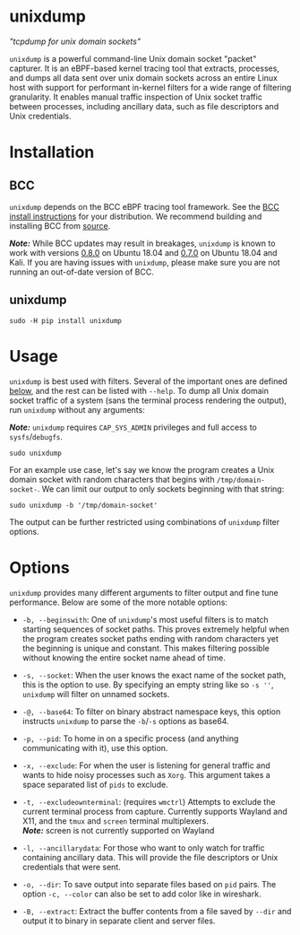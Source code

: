 # unixdump
_"tcpdump for unix domain sockets"_

`unixdump` is a powerful command-line Unix domain socket "packet" capturer. It
is an eBPF-based kernel tracing tool that extracts, processes, and dumps all
data sent over unix domain sockets across an entire Linux host with support
for performant in-kernel filters for a wide range of filtering granularity. It
enables manual traffic inspection of Unix socket traffic between processes,
including ancillary data, such as file descriptors and Unix credentials.

# Installation

## BCC

`unixdump` depends on the BCC eBPF tracing tool framework. See the
[BCC install instructions](https://github.com/iovisor/bcc/blob/master/INSTALL.md)
for your distribution. We recommend building and installing BCC from
[source](https://github.com/iovisor/bcc/blob/master/INSTALL.md#source).
<!-- sudo apt install bison build-essential cmake flex git libedit-dev clang libclang-dev python2.7 zlib1g-dev libelf-dev luajit libluajit-5.1-dev git-->

***Note:*** While BCC updates may result in breakages, `unixdump` is known to
work with versions [0.8.0](https://github.com/iovisor/bcc/releases/tag/v0.8.0)
on Ubuntu 18.04 and [0.7.0](https://github.com/iovisor/bcc/releases/tag/v0.7.0)
on Ubuntu 18.04 and Kali. If you are having issues with `unixdump`, please make
sure you are not running an out-of-date version of BCC.


## unixdump

```
sudo -H pip install unixdump
```

# Usage

`unixdump` is best used with filters. Several of the important ones are defined
[below](#Options), and the rest can be listed with `--help`. To dump all Unix
domain socket traffic of a system (sans the terminal process rendering the
output), run `unixdump` without any arguments:

***Note:*** `unixdump` requires `CAP_SYS_ADMIN` privileges and full access to
`sysfs`/`debugfs`.

```
sudo unixdump
```

For an example use case, let's say we know the program creates a Unix domain
socket with random characters that begins with `/tmp/domain-socket-`. We can
limit our output to only sockets beginning with that string:

```
sudo unixdump -b '/tmp/domain-socket'
```

The output can be further restricted using combinations of `unixdump` filter
options.

# Options

`unixdump` provides many different arguments to filter output and fine tune
performance. Below are some of the more notable options:

- `-b, --beginswith`: One of `unixdump`'s most useful filters is to match starting
sequences of socket paths. This proves extremely helpful when the program creates 
socket paths ending with random characters yet the beginning is unique and constant.
This makes filtering possible without knowing the entire socket name ahead of time.

- `-s, --socket`: When the user knows the exact name of the socket path, this is 
the option to use. By specifying an empty string like so `-s ''`, `unixdump`
will filter on unnamed sockets.

- `-@, --base64`: To filter on binary abstract namespace keys, this option
instructs `unixdump` to parse the `-b`/`-s` options as base64.

- `-p, --pid`: To home in on a specific process (and anything communicating
with it), use this option.

- `-x, --exclude`: For when the user is listening for general traffic and wants to 
hide noisy processes such as `Xorg`. This argument takes a space separated list 
of `pids` to exclude.

- `-t, --excludeownterminal`: (requires `wmctrl`) Attempts to exclude the current terminal process
from capture. Currently supports Wayland and X11, and the `tmux` and `screen`
terminal multiplexers.  
***Note:*** screen is not currently supported on Wayland

- `-l, --ancillarydata`: For those who want to only watch for traffic containing 
ancillary data. This will provide the file descriptors or Unix credentials that
were sent.

- `-o, --dir`: To save output into separate files based on `pid` pairs. The
option `-c, --color` can also be set to add color like in wireshark.

- `-B, --extract`: Extract the buffer contents from a file saved by `--dir`
and output it to binary in separate client and server files.
